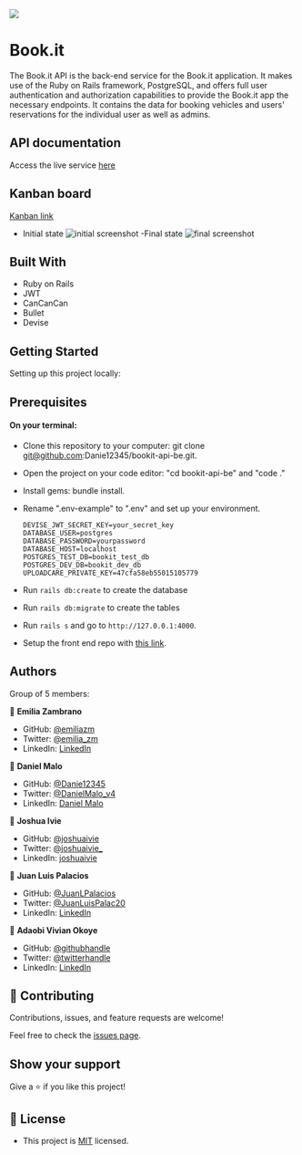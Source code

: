 ![](https://img.shields.io/badge/Microverse-blueviolet)

# Book.it

The Book.it API is the back-end service for the Book.it application. It makes use of the Ruby on Rails framework, PostgreSQL, and offers full user authentication and authorization capabilities to provide the Book.it app the necessary endpoints. It contains the data for booking vehicles and users' reservations for the individual user as well as admins.

## API documentation
Access the live service [here](https://bookit-api-be.herokuapp.com)

## Kanban board
[Kanban link](https://github.com/users/Danie12345/projects/4/views/1)
- Initial state
![initial screenshot](https://user-images.githubusercontent.com/35552263/190486489-5c7e34a5-5727-44b7-9e57-5fa7a435fd21.png)
-Final state
![final screenshot](https://user-images.githubusercontent.com/98142626/193120741-65875a3e-4105-4ab9-bb20-cb15214653fa.png)

## Built With

- Ruby on Rails
- JWT
- CanCanCan
- Bullet
- Devise

## Getting Started

Setting up this project locally:
## Prerequisites
#### On your terminal:
- Clone this repository to your computer: git clone git@github.com:Danie12345/bookit-api-be.git.
- Open the project on your code editor: "cd bookit-api-be" and "code ."
- Install gems: bundle install.
- Rename ".env-example" to ".env" and set up your environment.
  ```
  DEVISE_JWT_SECRET_KEY=your_secret_key
  DATABASE_USER=postgres
  DATABASE_PASSWORD=yourpassword
  DATABASE_HOST=localhost
  POSTGRES_TEST_DB=bookit_test_db
  POSTGRES_DEV_DB=bookit_dev_db
  UPLOADCARE_PRIVATE_KEY=47cfa58eb55015105779
  ```
- Run `rails db:create` to create the database
- Run `rails db:migrate` to create the tables
- Run `rails s` and go to `http://127.0.0.1:4000`.



- Setup the front end repo with [this link](https://github.com/Danie12345/bookit-fe).

## Authors
Group of 5 members:

👤 **Emilia Zambrano**

- GitHub: [@emiliazm](https://github.com/emiliazm)
- Twitter: [@emilia_zm](https://twitter.com/emilia_zm)
- LinkedIn: [LinkedIn](https://www.linkedin.com/in/emilia-zambrano-montero-aa30a611b/)

👤 **Daniel Malo**

- GitHub: [@Danie12345](https://github.com/Danie12345)
- Twitter: [@DanielMalo_v4](https://twitter.com/DanielMalo_v4)
- LinkedIn: [Daniel Malo](https://linkedin.com/in/daniel-malo)

👤 **Joshua Ivie**

- GitHub: [@joshuaivie](https://github.com/joshuaivie)
- Twitter: [@joshuaivie\_](https://twitter.com/joshuaivie_)
- LinkedIn: [joshuaivie](https://linkedin.com/in/joshuaivie)

👤 **Juan Luis Palacios**

- GitHub: [@JuanLPalacios](https://github.com/JuanLPalacios)
- Twitter: [@JuanLuisPalac20](https://twitter.com/twitterhandle)
- LinkedIn: [LinkedIn](https://www.linkedin.com/in/juan-luis-palacios-p%C3%A9rez-95b39a228/)

👤 **Adaobi Vivian Okoye**

- GitHub: [@githubhandle](https://github.com/adanzeakonobi) 
- Twitter: [@twitterhandle](https://twitter.com/Adaebubemmuta)
- LinkedIn: [LinkedIn](https://linkedin.com/in/okoyeaadaobi)


## 🤝 Contributing

Contributions, issues, and feature requests are welcome!

Feel free to check the [issues page](https://github.com/Danie12345/bookit-api-be/issues).

## Show your support

Give a ⭐️ if you like this project!

## 📝 License

- This project is [MIT](LICENSE) licensed.
